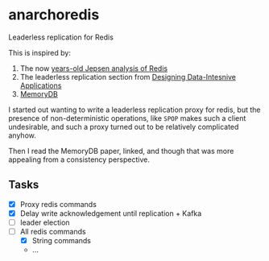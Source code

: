 # anarchoredis

Leaderless replication for Redis

This is inspired by:

1. The now [years-old Jepsen analysis of Redis](https://aphyr.com/posts/283-jepsen-redis)
2. The leaderless replication section from [Designing Data-Intesnive Applications]([url](https://learning.oreilly.com/library/view/designing-data-intensive-applications/9781491903063/ch05.html#sec_replication_topologies))
3. [MemoryDB](https://www.amazon.science/publications/amazon-memorydb-a-fast-and-durable-memory-first-cloud-database)

I started out wanting to write a leaderless replication proxy for redis, but the presence of non-deterministic 
operations, like `SPOP` makes such a client undesirable, and such a proxy turned out to be relatively complicated 
anyhow.

Then I read the MemoryDB paper, linked, and though that was more appealing from a consistency perspective.


## Tasks

- [x] Proxy redis commands
- [x] Delay write acknowledgement until replication + Kafka
- [ ] leader election
- [ ] All redis commands
  - [x] String commands
  - ...

